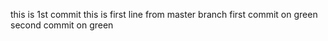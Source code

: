this is 1st commit
this is first line from master branch
first commit on green
second commit on green
